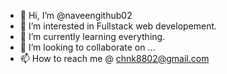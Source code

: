 - 👋 Hi, I’m @naveengithub02
- 👀 I’m interested in Fullstack web developement.
- 🌱 I’m currently learning everything.
- 💞️ I’m looking to collaborate on ...
- 📫 How to reach me @ chnk8802@gmail.com

<!---
naveengithub02/naveengithub02 is a ✨ special ✨ repository because its `README.md` (this file) appears on your GitHub profile.
You can click the Preview link to take a look at your changes.
--->
